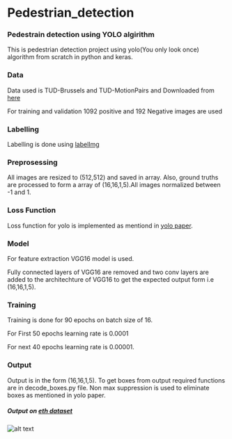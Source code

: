 # Pedestrian_detection

### Pedestrain detection using YOLO algirithm

This is pedestrian detection project using yolo(You only look once) algorithm from scratch in python and keras.

### Data

Data used is TUD-Brussels and TUD-MotionPairs and Downloaded from [here](https://www.mpi-inf.mpg.de/departments/computer-vision-and-machine-learning/research/people-detection-pose-estimation-and-tracking/multi-cue-onboard-pedestrian-detection/)

For training and validation 1092 positive and 192 Negative images are used

### Labelling
Labelling is done using [labelImg](https://github.com/tzutalin/labelImg)

### Preprosessing
All images are resized to (512,512) and saved in array. Also, ground truths are processed to form a array of (16,16,1,5).All images normalized between -1 and 1.

### Loss Function
Loss function for yolo is implemented as mentiond in [yolo paper](https://arxiv.org/pdf/1506.02640.pdf).

### Model
For feature extraction VGG16 model is used. 

Fully connected layers of VGG16 are removed and two conv layers are added to the architechture of VGG16 to get the expected output form i.e (16,16,1,5).

### Training
Training is done for 90 epochs on batch size of 16.

For First 50 epochs learning rate is 0.0001

For next 40 epochs learning rate is 0.00001.

### Output
Output is in the form (16,16,1,5). To get boxes from output required functions are in decode_boxes.py file. Non max suppression is used to eliminate boxes as mentioned in yolo paper.

##### Output on [eth dataset](https://data.vision.ee.ethz.ch/cvl/aess/cvpr2008/seq04-img-left.tar.gz)

![alt text](https://github.com/tusharbhosale/pedestrian_detection/blob/master/output/eth_gif.gif)
